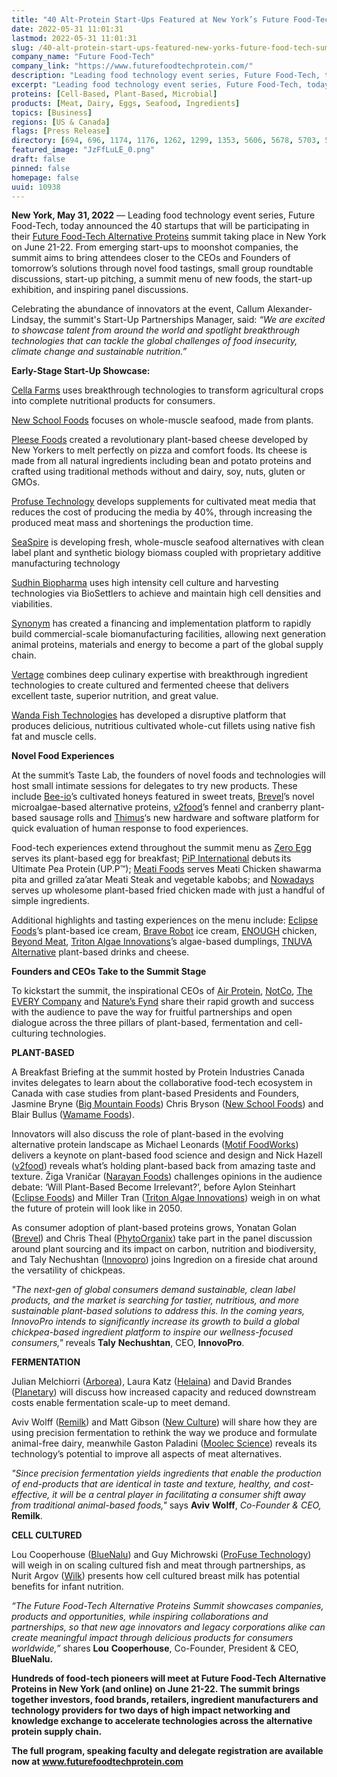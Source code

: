 ```yaml
---
title: "40 Alt-Protein Start-Ups Featured at New York’s Future Food-Tech Summit"
date: 2022-05-31 11:01:31
lastmod: 2022-05-31 11:01:31
slug: /40-alt-protein-start-ups-featured-new-yorks-future-food-tech-summit
company_name: "Future Food-Tech"
company_link: "https://www.futurefoodtechprotein.com/"
description: "Leading food technology event series, Future Food-Tech, today announced the 40 startups that will be participating in their Future Food-Tech Alternative Proteins summit taking place in New York on June 21-22."
excerpt: "Leading food technology event series, Future Food-Tech, today announced the 40 startups that will be participating in their Future Food-Tech Alternative Proteins summit taking place in New York on June 21-22."
proteins: [Cell-Based, Plant-Based, Microbial]
products: [Meat, Dairy, Eggs, Seafood, Ingredients]
topics: [Business]
regions: [US & Canada]
flags: [Press Release]
directory: [694, 696, 1174, 1176, 1262, 1299, 1353, 5606, 5678, 5703, 5797, 5800, 5829, 5837, 5861, 5865, 6782, 6832, 7022, 7110, 7933, 8844, 9427, 10387, 10918]
featured_image: "JzFfLuLE_0.png"
draft: false
pinned: false
homepage: false
uuid: 10938
---
```

<p><strong>New York, May 31, 2022</strong> — Leading food technology event series, Future Food-Tech, today announced the 40 startups that will be participating in their <a href="https://www.futurefoodtechprotein.com/">Future Food-Tech Alternative Proteins</a> summit taking place in New York on June 21-22. From emerging start-ups to moonshot companies, the summit aims to bring attendees closer to the CEOs and Founders of tomorrow’s solutions through novel food tastings, small group roundtable discussions, start-up pitching, a summit menu of new foods, the start-up exhibition, and inspiring panel discussions.</p>
<p>Celebrating the abundance of innovators at the event, Callum Alexander-Lindsay, the summit's Start-Up Partnerships Manager, said: <em>“We are excited to showcase talent from around the world and spotlight breakthrough technologies that can tackle the global challenges of food insecurity, climate change and sustainable nutrition.”</em></p>
<p><strong>Early-Stage Start-Up Showcase: </strong></p>
<p><a href="https://www.cellafarms.com/">Cella Farms</a> uses breakthrough technologies to transform agricultural crops into complete nutritional products for consumers.</p>
<p><a href="https://www.newschoolfoods.co/">New School Foods</a> focuses on whole-muscle seafood, made from plants.</p>
<p><a href="https://www.pleesefoods.com/">Pleese Foods</a> created a revolutionary plant-based cheese developed by New Yorkers to melt perfectly on pizza and comfort foods. Its cheese is made from all natural ingredients including bean and potato proteins and crafted using traditional methods without and dairy, soy, nuts, gluten or GMOs.</p>
<p><a href="https://profuse-tech.com/">Profuse Technology</a> develops supplements for cultivated meat media that reduces the cost of producing the media by 40%, through increasing the produced meat mass and shortenings the production time.</p>
<p><a href="http://seaspire.in/">SeaSpire</a> is developing fresh, whole-muscle seafood alternatives with clean label plant and synthetic biology biomass coupled with proprietary additive manufacturing technology</p>
<p><a href="http://www.sudhinbio.com/">Sudhin Biopharma</a> uses high intensity cell culture and harvesting technologies via BioSettlers to achieve and maintain high cell densities and viabilities.</p>
<p><a href="https://www.synonym.bio/">Synonym</a> has created a financing and implementation platform to rapidly build commercial-scale biomanufacturing facilities, allowing next generation animal proteins, materials and energy to become a part of the global supply chain.</p>
<p><a href="https://www.vertagefoods.com/">Vertage</a> combines deep culinary expertise with breakthrough ingredient technologies to create cultured and fermented cheese that delivers excellent taste, superior nutrition, and great value.</p>
<p><a href="https://wandafish.com/">Wanda Fish Technologies</a> has developed a disruptive platform that produces delicious, nutritious cultivated whole-cut fillets using native fish fat and muscle cells.</p>
<p><strong>Novel Food Experiences</strong></p>
<p>At the summit’s Taste Lab, the founders of novel foods and technologies will host small intimate sessions for delegates to try new products. These include <a href="https://bee-io.com/">Bee-io</a>’s cultivated honeys featured in sweet treats, <a href="https://brevel.co.il/">Brevel</a>’s novel microalgae-based alternative proteins, <a href="https://v2food.com/">v2food</a>’s fennel and cranberry plant-based sausage rolls and <a href="https://thimus.com/en/home/">Thimus</a>‘s new hardware and software platform for quick evaluation of human response to food experiences.</p>
<p>Food-tech experiences extend throughout the summit menu as <a href="https://zeroegg.com/">Zero Egg</a> serves its plant-based egg for breakfast; <a href="https://www.pip-lethbridge.com/">PiP International</a> debuts its Ultimate Pea Protein (UP.P™); <a href="https://meati.com/">Meati Foods</a> serves Meati Chicken shawarma pita and grilled za’atar Meati Steak and vegetable kabobs; and <a href="https://eatnowadays.com/">Nowadays</a> serves up wholesome plant-based fried chicken made with just a handful of simple ingredients.</p>
<p>Additional highlights and tasting experiences on the menu include: <a href="https://www.eclipsefoods.com/">Eclipse Foods</a>’s plant-based ice cream, <a href="https://braverobot.co/">Brave Robot</a> ice cream, <a href="https://www.enough-food.com/">ENOUGH</a> chicken, <a href="https://www.beyondmeat.com/en-GB/">Beyond Meat</a>, <a href="https://www.tritonai.com/">Triton Algae Innovations</a>’s algae-based dumplings, <a href="https://www.tnuva.com/">TNUVA Alternative</a> plant-based drinks and cheese.</p>
<p><strong>Founders and CEOs Take to the Summit Stage</strong></p>
<p>To kickstart the summit, the inspirational CEOs of <a href="https://www.airprotein.com/">Air Protein</a>, <a href="https://notco.com/us/">NotCo</a>, <a href="https://theeverycompany.com/">The EVERY Company</a> and <a href="https://www.naturesfynd.com/">Nature’s Fynd</a> share their rapid growth and success with the audience to pave the way for fruitful partnerships and open dialogue across the three pillars of plant-based, fermentation and cell-culturing technologies.</p>
<p><strong>PLANT-BASED</strong></p>
<p>A Breakfast Briefing at the summit hosted by Protein Industries Canada invites delegates to learn about the collaborative food-tech ecosystem in Canada with case studies from plant-based Presidents and Founders, Jasmine Bryne (<a href="https://bigmountainfoods.com/">Big Mountain Foods</a>) Chris Bryson (<a href="https://www.newschoolfoods.co/">New School Foods</a>) and Blair Bullus (<a href="https://mywaygu.com/">Wamame Foods</a>).</p>
<p>Innovators will also discuss the role of plant-based in the evolving alternative protein landscape as Michael Leonards (<a href="https://madewithmotif.com/">Motif FoodWorks</a>) delivers a keynote on plant-based food science and design and Nick Hazell (<a href="https://www.v2food.com/">v2food</a>) reveals what’s holding plant-based back from amazing taste and texture. Žiga Vraničar (<a href="https://www.narayanfood.com/">Narayan Foods</a>) challenges opinions in the audience debate: ‘Will Plant-Based Become Irrelevant?’, before Aylon Steinhart (<a href="https://www.eclipsefoods.com/">Eclipse Foods</a>) and Miller Tran (<a href="https://www.tritonai.com/">Triton Algae Innovations</a>) weigh in on what the future of protein will look like in 2050.</p>
<p>As consumer adoption of plant-based proteins grows, Yonatan Golan (<a href="https://brevel.co.il/">Brevel</a>) and Chris Theal (<a href="https://phytoorganixfoods.com/">PhytoOrganix</a>) take part in the panel discussion around plant sourcing and its impact on carbon, nutrition and biodiversity, and Taly Nechushtan (<a href="https://innovopro.com/">Innovopro</a>) joins Ingredion on a fireside chat around the versatility of chickpeas.</p>
<p><em>"The next-gen of global consumers demand sustainable, clean label products, and the market is searching for tastier, nutritious, and more sustainable plant-based solutions to address this. In the coming years, InnovoPro intends to significantly increase its growth to build a global chickpea-based ingredient platform to inspire our wellness-focused consumers,"</em> reveals <strong>Taly</strong> <strong>Nechushtan</strong>, CEO, <strong>InnovoPro</strong>.</p>
<p><strong>FERMENTATION</strong></p>
<p>Julian Melchiorri (<a href="http://arborea.io/">Arborea</a>), Laura Katz (<a href="https://www.myhelaina.com/home">Helaina</a>) and David Brandes (<a href="https://www.planetarygroup.ch/">Planetary</a>) will discuss how increased capacity and reduced downstream costs enable fermentation scale-up to meet demand.</p>
<p>Aviv Wolff (<a href="https://www.remilk.com/">Remilk</a>) and Matt Gibson (<a href="https://www.newculturefood.com/">New Culture</a>) will share how they are using precision fermentation to rethink the way we produce and formulate animal-free dairy, meanwhile Gaston Paladini (<a href="https://www.moolecscience.com/">Moolec Science</a>) reveals its technology’s potential to improve all aspects of meat alternatives.</p>
<p><em>"Since precision fermentation yields ingredients that enable the production of end-products that are identical in taste and texture, healthy, and cost-effective, it will be a central player in facilitating a consumer shift away from traditional animal-based foods,"</em> says <strong>Aviv</strong> <strong>Wolff</strong>, <em>Co-Founder & CEO,</em> <strong>Remilk</strong>.</p>
<p><strong>CELL CULTURED</strong></p>
<p>Lou Cooperhouse (<a href="https://www.bluenalu.com/">BlueNalu</a>) and Guy Michrowski (<a href="https://profuse-tech.com/">ProFuse Technology</a>) will weigh in on scaling cultured fish and meat through partnerships, as Nurit Argov (<a href="https://wilkismilk.com/">Wilk</a>) presents how cell cultured breast milk has potential benefits for infant nutrition.</p>
<p><em>“The Future Food-Tech Alternative Proteins Summit showcases companies, products and opportunities, while inspiring collaborations and partnerships, so that new age innovators and legacy corporations alike can create meaningful impact through delicious products for consumers worldwide,”</em> shares <strong>Lou</strong> <strong>Cooperhouse</strong>, Co-Founder, President & CEO, <strong>BlueNalu.</strong></p>
<p><strong>Hundreds of food-tech pioneers will meet at Future Food-Tech Alternative Proteins in New York (and online) on June 21-22. The summit brings together investors, food brands, retailers, ingredient manufacturers and technology providers for two days of high impact networking and knowledge exchange to accelerate technologies across the alternative protein supply chain.</strong></p>
<p><strong>The full program, speaking faculty and delegate registration are available now at </strong><a href="http://www.futurefoodtechprotein.com"><strong>www.futurefoodtechprotein.com</strong></a></p>
